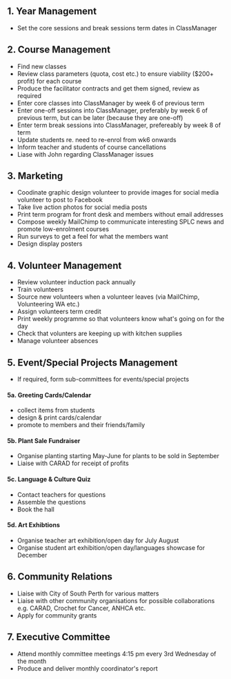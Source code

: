 ## 1. Year Management
* Set the core sessions and break sessions term dates in ClassManager

## 2. Course Management
* Find new classes
* Review class parameters (quota, cost etc.) to ensure viability ($200+ profit) for each course
* Produce the facilitator contracts and get them signed, review as required
* Enter core classes into ClassManager by week 6 of previous term
* Enter one-off sessions into ClassManager, preferably by week 6 of previous term, but can be later (because they are one-off)
* Enter term break sessions into ClassManager, prefereably by week 8 of term
* Update students re. need to re-enrol from wk6 onwards
* Inform teacher and students of course cancellations
* Liase with John regarding ClassManager issues

## 3. Marketing
* Coodinate graphic design volunteer to provide images for social media volunteer to post to Facebook
* Take live action photos for social media posts
* Print term program for front desk and members without email addresses
* Compose weekly MailChimp to communicate interesting SPLC news and promote low-enrolment courses
* Run surveys to get a feel for what the members want
* Design display posters

## 4. Volunteer Management
* Review volunteer induction pack annually
* Train volunteers
* Source new volunteers when a volunteer leaves (via MailChimp, Volunteering WA etc.)
* Assign volunteers term credit
* Print weekly programme so that volunteers know what's going on for the day
* Check that volunters are keeping up with kitchen supplies
* Manage volunteer absences

## 5. Event/Special Projects Management
* If required, form sub-committees for events/special projects

#### 5a. Greeting Cards/Calendar
* collect items from students
* design & print cards/calendar
* promote to members and their friends/family

#### 5b. Plant Sale Fundraiser
* Organise planting starting May-June for plants to be sold in September
* Liaise with CARAD for receipt of profits

#### 5c. Language & Culture Quiz
* Contact teachers for questions
* Assemble the questions
* Book the hall

#### 5d. Art Exhibtions
* Organise teacher art exhibition/open day for July August
* Organise student art exhibition/open day/languages showcase for December

## 6. Community Relations

* Liaise with City of South Perth for various matters
* Liaise with other community organisations for possible collaborations e.g. CARAD, Crochet for Cancer, ANHCA etc.
* Apply for community grants

## 7. Executive Committee
* Attend monthly committee meetings 4:15 pm every 3rd Wednesday of the month 
* Produce and deliver monthly coordinator's report